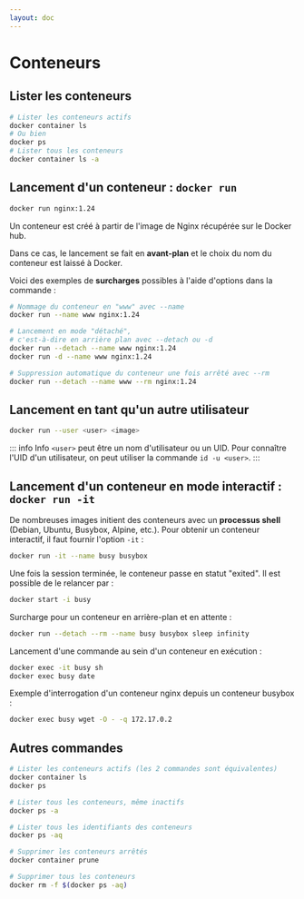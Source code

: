 ```yaml
---
layout: doc
---
```


# Conteneurs

## Lister les conteneurs

```bash
# Lister les conteneurs actifs
docker container ls 
# Ou bien
docker ps
# Lister tous les conteneurs
docker container ls -a
```

## Lancement d'un conteneur : `docker run`

```bash
docker run nginx:1.24
```

Un conteneur est créé à partir de l'image de Nginx récupérée sur le Docker hub.

Dans ce cas, le lancement se fait en **avant-plan** et le choix du nom du conteneur est laissé à Docker.

Voici des exemples de **surcharges** possibles à l'aide d'options dans la commande :

```bash
# Nommage du conteneur en "www" avec --name
docker run --name www nginx:1.24

# Lancement en mode "détaché", 
# c'est-à-dire en arrière plan avec --detach ou -d
docker run --detach --name www nginx:1.24
docker run -d --name www nginx:1.24

# Suppression automatique du conteneur une fois arrêté avec --rm
docker run --detach --name www --rm nginx:1.24
```

## Lancement en tant qu'un autre utilisateur

```bash
docker run --user <user> <image>
```

::: info Info
`<user>` peut être un nom d'utilisateur ou un UID. Pour connaître l'UID d'un utilisateur, on peut utiliser la commande `id -u <user>`.
:::

## Lancement d'un conteneur en mode interactif : `docker run -it`

De nombreuses images initient des conteneurs avec un **processus shell** (Debian, Ubuntu, Busybox, Alpine, etc.).
Pour obtenir un conteneur interactif, il faut fournir l'option `-it` :

```bash
docker run -it --name busy busybox
```

Une fois la session terminée, le conteneur passe en statut "exited". Il est possible de le relancer par :

```bash
docker start -i busy
```

Surcharge pour un conteneur en arrière-plan et en attente :

```bash
docker run --detach --rm --name busy busybox sleep infinity
````

Lancement d'une commande au sein d'un conteneur en exécution :

```bash
docker exec -it busy sh
docker exec busy date
```

Exemple d'interrogation d'un conteneur nginx depuis un conteneur busybox :

```bash
docker exec busy wget -O - -q 172.17.0.2
```

## Autres commandes

```bash
# Lister les conteneurs actifs (les 2 commandes sont équivalentes)
docker container ls
docker ps

# Lister tous les conteneurs, même inactifs
docker ps -a

# Lister tous les identifiants des conteneurs
docker ps -aq

# Supprimer les conteneurs arrêtés
docker container prune

# Supprimer tous les conteneurs
docker rm -f $(docker ps -aq)
```